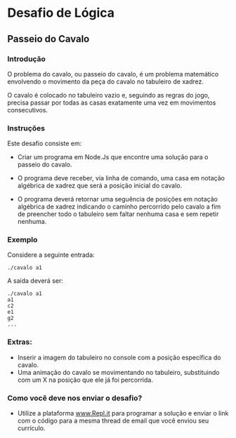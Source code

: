 # Desafio de Lógica

## Passeio do Cavalo

### Introdução 
O problema do cavalo, ou passeio do cavalo, é um problema matemático envolvendo o movimento da peça do cavalo no tabuleiro de xadrez. 

O cavalo é colocado no tabuleiro vazio e, seguindo as regras do jogo, precisa passar por todas as casas exatamente uma vez em movimentos consecutivos.

### Instruções 

Este desafio consiste em:

- Criar um programa em Node.Js que encontre uma solução para o passeio do cavalo.

- O programa deve receber, via linha de comando, uma casa em notação algébrica de xadrez que será a posição inicial do cavalo.

- O programa deverá retornar uma seguência de posições em notação algébrica de xadrez indicando o caminho percorrido pelo cavalo a fim de preencher todo o tabuleiro sem faltar nenhuma casa e sem repetir nenhuma.

### Exemplo 

Considere a seguinte entrada:

```
./cavalo a1
```
A saída deverá ser:

```
./cavalo a1
a1
c2
e1
g2
...
```

### Extras:
- Inserir a imagem do tabuleiro no console com a posição específica do cavalo.
- Uma animação do cavalo se movimentando no tabuleiro, substituindo com um X na posição que ele já foi percorrida.

### Como você deve nos enviar o desafio?
- Utilize a plataforma www.Repl.it para programar a solução e enviar o link com o código para a mesma thread de email que você enviou seu currículo.
